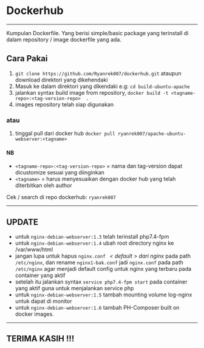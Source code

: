 # Dockerhub
----
Kumpulan Dockerfile. Yang berisi simple/basic package yang terinstall di dalam repository / image dockerfile yang ada.


## Cara Pakai
1. `git clone https://github.com/Ryanrek007/dockerhub.git` ataupun download direktori yang dikehendaki
2.  Masuk ke dalam direktori yang dikendaki e.g: `cd build-ubuntu-apache` 
3.  jalankan syntax build image from repository, `docker build -t <tagname-repo>:<tag-version-repo>  .`
4.  images repository telah siap digunakan

### atau
1. tinggal pull dari docker hub `docker pull ryanrek007/apache-ubuntu-webserver:<tagname>`


#### NB
 - `<tagname-repo>:<tag-version-repo>` = nama dan tag-version dapat dicustomize sesuai yang diinginkan
 - `<tagname>` = harus menyesuaikan dengan docker hub yang telah diterbitkan oleh author
  
 Cek /  search di repo dockerhub: `ryanrek007`

----
## UPDATE
 - untuk `nginx-debian-webserver:1.3` telah terinstall php7.4-fpm
 - untuk `nginx-debian-webserver:1.4` ubah root directory nginx ke /var/www/html
 - jangan lupa untuk hapus `nginx.conf ` _< default > dari nginx_ pada path `/etc/nginx`, dan rename `nginx1-bak.conf` jadi `nginx.conf` pada path `/etc/nginx` agar menjadi default config untuk nginx yang terbaru pada container yang aktif
 - setelah itu jalankan syntax `service php7.4-fpm start` pada container yang aktif guna untuk menjalankan service php
 - untuk `nginx-debian-webserver:1.5` tambah mounting volume log-nginx untuk dapat di monitor
 - untuk `nginx-debian-webserver:1.6` tambah PH-Composer built on docker images.
----

## TERIMA KASIH !!!
